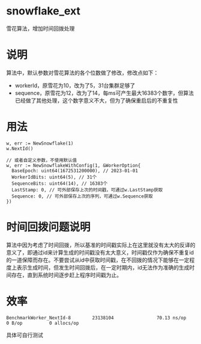 # snowflake_ext
雪花算法，增加时间回拨处理

# 说明
算法中，默认参数对雪花算法的各个位数做了修改，修改点如下：

- workerId，原雪花为10，改为了5，31台集群足够了
- sequence，原雪花为12，改为了14，每ms可产生最大16383个数字，但算法已经做了其他处理，这个数字意义不大，但为了确保重启后的不重复性

# 用法
```
w, err := NewSnowflake(1)
w.NextId()

// 或者自定义参数，不使用默认值
w, err := NewSnowflakeWithConfig(1, &WorkerOption{
  BaseEpoch: uint64(1672531200000), // 2023-01-01
  WorkerIdBits: uint64(5), // 31个
  SequenceBits: uint64(14), // 16383个
  LastStamp: 0, // 可外部保存上次的时间戳，可通过w.LastStamp获取
  Sequence: 0, // 可外部保存上次的序列，可通过w.Sequence获取
})
```

# 时间回拨问题说明
算法中因为考虑了时间回拨，所以基准的时间戳实际上在这里就没有太大的反译的意义了，即通过id来计算生成的时间戳没有太大意义，时间戳仅作为确保不重复id的一道保障而存在。不要尝试从id中获取时间戳，在不回拨的情况下能够在一定程度上表示生成时间，但发生时间回拨后，在一定时期内，id无法作为准确的生成时间存在，直到系统时间逐步赶上程序时间戳为止。

# 效率
`
BenchmarkWorker_NextId-8        23138104                70.13 ns/op            0 B/op          0 allocs/op
`

具体可自行测试
